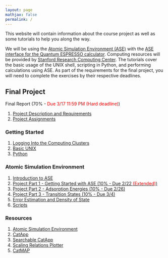 ```yaml
---
layout: page
mathjax: false 
permalink: /
---
```


This website will contain information about the course project as well as some tutorials to help you along the way.

We will be using the [Atomic Simulation Environment (ASE)](https://wiki.fysik.dtu.dk/ase/) with the [ASE interface for the Quantum ESPRESSO calculator](http://github.com/vossjo/ase-espresso). Computing resources will be provided by [Stanford Research Computing Center](https://srcc.stanford.edu/). The tutorials cover the basic usage of the UNIX shell, scripting in Python, and performing calculations using ASE. As part of the requirements for the final project, you will need to complete the exercises by their respective deadlines.


## Final Project ##
Final Report (70% - <font color="red">Due 3/17 11:59 PM (Hard deadline)</font>)

1. [Project Description and Requirements](Project/)
2. [Project Assignments](Project_Assignments/)


### Getting Started ###

1. [Logging Into the Computing Clusters](Clusters/)
2. [Basic UNIX](UNIX/)
3. [Python](Python/)


### Atomic Simulation Environment ###

1. [Introduction to ASE](ASE/)
2. [Project Part 1 - Getting Started with ASE (10% - Due 2/22 <font color="red">(Extended)</font>)](ASE/Getting_Started/)
3. [Project Part 2 - Adsorption Energies (10% - Due 2/26)](ASE/Adsorption/)
4. [Project Part 3 - Transition States (10% - Due 3/4)](ASE/Transition_States/)
5. [Error Estimation and Density of State](ASE/BEEF_DOS/)
6. [Scripts](Scripts/)


### Resources ###

1. [Atomic Simulation Environment](https://wiki.fysik.dtu.dk/ase/)
2. [CatApp](http://slac.stanford.edu/~strabo/catapp/catapp.htm)
3. [Searchable CatApp](http://web.stanford.edu/~ctsai89/cgi-bin/apps/katapp/search)
4. [Scaling Relations Plotter](http://web.stanford.edu/~ctsai89/cgi-bin/apps/katapp/plot)
3. [CatMAP](https://github.com/SUNCAT-Center/catmap)
